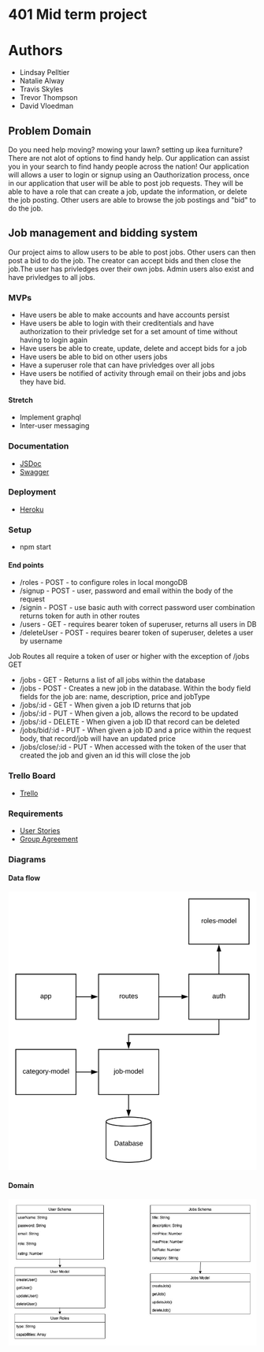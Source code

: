 # 401 Mid term project

# Authors 

- Lindsay Pelltier
- Natalie Alway
- Travis Skyles 
- Trevor Thompson
- David Vloedman

## Problem Domain
Do you need help moving? mowing your lawn? setting up ikea furniture? There are not alot of options to find handy help. Our application can assist you in your search to find handy people across the nation! Our application will allows a user to login or signup using an Oauthorization process, once in our application that user will be able to post job requests. They will be able to have a role that can create a job, update the information, or delete the job posting. Other users are able to browse the job postings and "bid" to do the job.

## Job management and bidding system

Our project aims to allow users to be able to post jobs. Other users can then post a bid to do the job.
The creator can accept bids and then close the job.The user has privledges over their own jobs. Admin users 
also exist and have privledges to all jobs.

### MVPs

* Have users be able to make accounts and have accounts persist
* Have users be able to login with their creditentials and have authorization to their privledge set
for a set amount of time without having to login again
* Have users be able to create, update, delete and accept bids for a job
* Have users be able to bid on other users jobs
* Have a superuser role that can have privledges over all jobs
* Have users be notified of activity through email on their jobs and jobs they have bid.

#### Stretch

* Implement graphql 
* Inter-user messaging

### Documentation

* [JSDoc](./docs/index.html)
* [Swagger](./docs/config/swagger.json)

### Deployment

* [Heroku](https://can-u.herokuapp.com/)

### Setup 

* npm start

#### End points

* /roles - POST - to configure roles in local mongoDB
* /signup - POST - user, password and email within the body of the request
* /signin - POST - use basic auth with correct password user combination returns token for auth in other routes
* /users - GET - requires bearer token of superuser, returns all users in DB
* /deleteUser - POST - requires bearer token of superuser, deletes a user by username

Job Routes all require a token of user or higher with the exception of /jobs GET

* /jobs - GET - Returns a list of all jobs within the database
* /jobs - POST - Creates a new job in the database. Within the body field fields for the job are: name, description, price and jobType
* /jobs/:id - GET - When given a job ID returns that job
* /jobs/:id - PUT - When given a job, allows the record to be updated
* /jobs/:id - DELETE - When given a job ID that record can be deleted
* /jobs/bid/:id - PUT - When given a job ID and a price within the request body, that record/job will have an updated price
* /jobs/close/:id - PUT - When accessed with the token of the user that created the job and given an id this will close the job 

### Trello Board

* [Trello](https://trello.com/b/dom2QnVY/projectone)

### Requirements

* [User Stories](https://github.com/Apprenti-401-ProjectOne/ProjectOne/blob/dev/readmeDocs/requirements.md)
* [Group Agreement](https://github.com/Apprenti-401-ProjectOne/ProjectOne/blob/dev/readmeDocs/groupAgreement.md)

### Diagrams

#### Data flow
![](./readmeDocs/jobApp.svg)

#### Domain 
![](./readmeDocs/domain.jpg)

